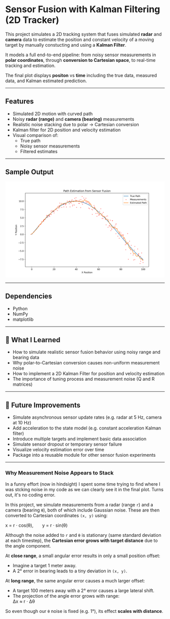 # Sensor Fusion with Kalman Filtering (2D Tracker)

This project simulates a 2D tracking system that fuses simulated **radar** and **camera** data to estimate the position and constant velocity of a moving target by manually constucting and using a **Kalman Filter**.

It models a full end-to-end pipeline: from noisy sensor measurements in **polar coordinates**, through **conversion to Cartesian space**, to real-time tracking and estimation.

The final plot displays **positon** vs **time** including the true data, measured data, and Kalman estimated prediction.

---

## Features

- Simulated 2D motion with curved path
- Noisy **radar (range)** and **camera (bearing)** measurements
- Realistic noise stacking due to polar → Cartesian conversion
- Kalman filter for 2D position and velocity estimation
- Visual comparison of:
  - True path
  - Noisy sensor measurements
  - Filtered estimates

---

## Sample Output

![Tracking Plot](plots/final_tracking_plot.png)

---

## Dependencies
- Python
- NumPy
- matplotlib

___

## 🧠 What I Learned

- How to simulate realistic sensor fusion behavior using noisy range and bearing data
- Why polar-to-Cartesian conversion causes non-uniform measurement noise
- How to implement a 2D Kalman Filter for position and velocity estimation
- The importance of tuning process and measurement noise (Q and R matrices)

---

## 🚀 Future Improvements

- Simulate asynchronous sensor update rates (e.g. radar at 5 Hz, camera at 10 Hz)
- Add acceleration to the state model (e.g. constant acceleration Kalman filter)
- Introduce multiple targets and implement basic data association
- Simulate sensor dropout or temporary sensor failure
- Visualize velocity estimation error over time
- Package into a reusable module for other sensor fusion experiments

---

### Why Measurement Noise Appears to Stack

In a funny effort (now in hindsight) I spent some time trying to find where I was stcking noise in my code as we can clearly see it in the final plot. Turns out, it's no coding error.

In this project, we simulate measurements from a radar (range `r`) and a camera (bearing `θ`), both of which include Gaussian noise. These are then converted to Cartesian coordinates `(x, y)` using:

x = r · cos(θ),  y = r · sin(θ)

Although the noise added to `r` and `θ` is stationary (same standard deviation at each timestep), the **Cartesian error grows with target distance** due to the angle component. 

At **close range**, a small angular error results in only a small position offset:

- Imagine a target 1 meter away.
- A 2° error in bearing leads to a tiny deviation in `(x, y)`.

At **long range**, the same angular error causes a much larger offset:

- A target 100 meters away with a 2° error causes a large lateral shift.
- The projection of the angle error grows with range:  
  Δx ≈ r · Δθ


So even though our `θ` noise is fixed (e.g. 1°), its effect **scales with distance**. 

